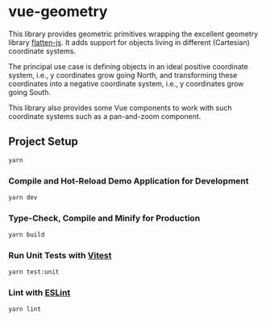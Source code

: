 # vue-geometry

This library provides geometric primitives wrapping the excellent geometry
library [flatten-js](https://github.com/alexbol99/flatten-js). It adds support
for objects living in different (Cartesian) coordinate systems.

The principal use case is defining objects in an ideal positive coordinate
system, i.e., y coordinates grow going North, and transforming these
coordinates into a negative coordinate system, i.e., y coordinates grow going
South.

This library also provides some Vue components to work with such coordinate
systems such as a pan-and-zoom component.

## Project Setup

```sh
yarn
```

### Compile and Hot-Reload Demo Application for Development

```sh
yarn dev
```

### Type-Check, Compile and Minify for Production

```sh
yarn build
```

### Run Unit Tests with [Vitest](https://vitest.dev/)

```sh
yarn test:unit
```

### Lint with [ESLint](https://eslint.org/)

```sh
yarn lint
```
